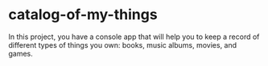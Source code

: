 # catalog-of-my-things
In this project, you have a console app that will help you to keep a record of different types of things you own: books, music albums, movies, and games.

